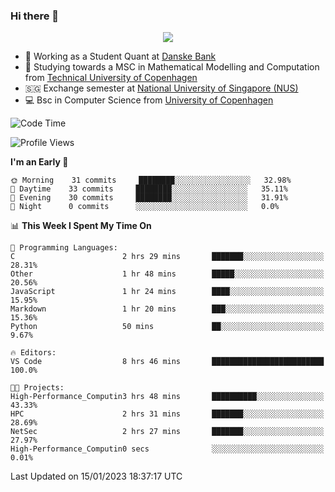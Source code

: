 ### Hi there 👋

<p align="center">
  <img src="https://media4.giphy.com/media/3ohzdKy5Z8TChSDuiA/giphy.gif?cid=ecf05e47r69cojk56gup9q8mep9liy48s94dn2uxsfh6fv39&rid=giphy.gif&ct=g" />
</p>

* 🏦 Working as a Student Quant at [Danske Bank](https://danskebank.dk)
* 🧮 Studying towards a MSC in Mathematical Modelling and Computation from [Technical University of Copenhagen](https://www.dtu.dk)
* 🇸🇬 Exchange semester at [National University of Singapore (NUS)](https://www.nus.edu.sg)
* 💻 Bsc in Computer Science from [University of Copenhagen](https://www.ku.dk/english/)


<!--START_SECTION:waka-->
![Code Time](http://img.shields.io/badge/Code%20Time-82%20hrs%2053%20mins-blue)

![Profile Views](http://img.shields.io/badge/Profile%20Views-0-blue)

**I'm an Early 🐤** 

```text
🌞 Morning    31 commits     ████████░░░░░░░░░░░░░░░░░   32.98% 
🌆 Daytime    33 commits     ████████░░░░░░░░░░░░░░░░░   35.11% 
🌃 Evening    30 commits     ████████░░░░░░░░░░░░░░░░░   31.91% 
🌙 Night      0 commits      ░░░░░░░░░░░░░░░░░░░░░░░░░   0.0%

```


📊 **This Week I Spent My Time On** 

```text
💬 Programming Languages: 
C                        2 hrs 29 mins       ███████░░░░░░░░░░░░░░░░░░   28.31% 
Other                    1 hr 48 mins        █████░░░░░░░░░░░░░░░░░░░░   20.56% 
JavaScript               1 hr 24 mins        ████░░░░░░░░░░░░░░░░░░░░░   15.95% 
Markdown                 1 hr 20 mins        ███░░░░░░░░░░░░░░░░░░░░░░   15.36% 
Python                   50 mins             ██░░░░░░░░░░░░░░░░░░░░░░░   9.67%

🔥 Editors: 
VS Code                  8 hrs 46 mins       █████████████████████████   100.0%

🐱‍💻 Projects: 
High-Performance_Computin3 hrs 48 mins       ██████████░░░░░░░░░░░░░░░   43.33% 
HPC                      2 hrs 31 mins       ███████░░░░░░░░░░░░░░░░░░   28.69% 
NetSec                   2 hrs 27 mins       ███████░░░░░░░░░░░░░░░░░░   27.97% 
High-Performance_Computin0 secs              ░░░░░░░░░░░░░░░░░░░░░░░░░   0.01%

```


 Last Updated on 15/01/2023 18:37:17 UTC
<!--END_SECTION:waka-->
